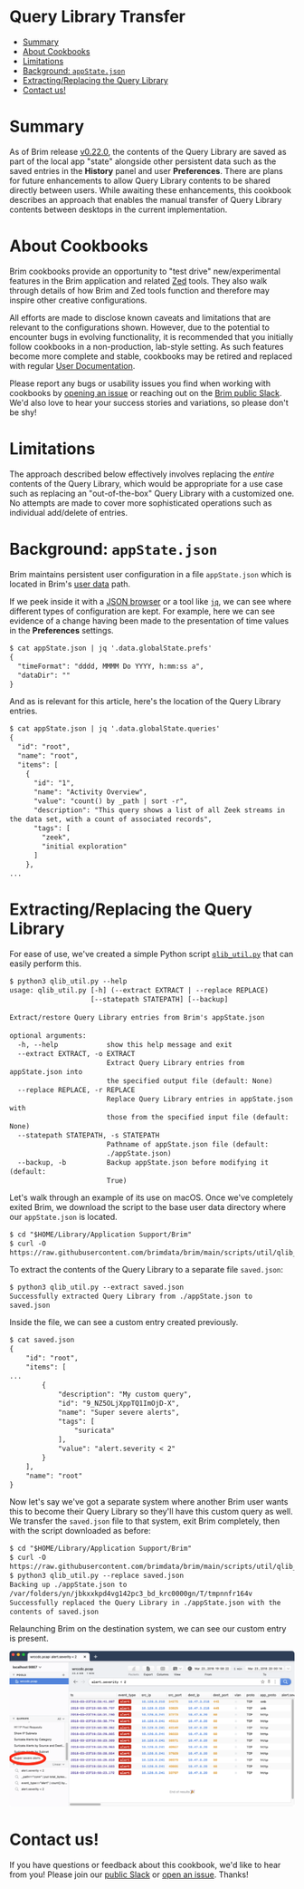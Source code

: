 # Query Library Transfer

- [Summary](#summary)
- [About Cookbooks](#about-cookbooks)
- [Limitations](#limitations)
- [Background: `appState.json`](#background-appstatejson)
- [Extracting/Replacing the Query Library](#extractingreplacing-the-query-library)
- [Contact us!](#contact-us)

# Summary

As of Brim release [v0.22.0](https://github.com/brimdata/brim/releases/tag/v0.22.0),
the contents of the Query Library are saved as part of the local app "state"
alongside other persistent data such as the saved entries in the **History**
panel and user **Preferences**. There are plans for future enhancements to
allow Query Library contents to be shared directly between users. While
awaiting these enhancements, this cookbook describes an approach that enables
the manual transfer of Query Library contents between desktops in the current
implementation.

# About Cookbooks

Brim cookbooks provide an opportunity to "test drive" new/experimental
features in the Brim application and related [Zed](https://github.com/brimdata/zed)
tools. They also walk through details of how Brim and Zed tools function and
therefore may inspire other creative configurations.

All efforts are made to disclose known caveats and limitations that are
relevant to the configurations shown. However, due to the potential to
encounter bugs in evolving functionality, it is recommended that you initially
follow cookbooks in a non-production, lab-style setting. As such features
become more complete and stable, cookbooks may be retired and replaced with
regular [User Documentation](https://github.com/philrz/scratchwiki/wiki#user-documentation).

Please report any bugs or usability issues you find when working with cookbooks
by [opening an issue](https://github.com/philrz/scratchwiki/wiki/Troubleshooting#opening-an-issue)
or reaching out on the [Brim public Slack](https://www.brimsecurity.com/join-slack/).
We'd also love to hear your success stories and variations, so please don't be
shy!

# Limitations

The approach described below effectively involves replacing the _entire_
contents of the Query Library, which would be appropriate for a use case such
as replacing an "out-of-the-box" Query Library with a customized one. No
attempts are made to cover more sophisticated operations such as individual
add/delete of entries.

# Background: `appState.json`

Brim maintains persistent user configuration in a file `appState.json` which
is located in Brim's [user data](https://github.com/philrz/scratchwiki/wiki/Filesystem-Paths#user-data-all-versions)
path.

If we peek inside it with a [JSON browser](http://jsonviewer.stack.hu/) or a
tool like [`jq`](https://stedolan.github.io/jq/), we can see where different
types of configuration are kept. For example, here we can see evidence of a
change having been made to the presentation of time values in the
**Preferences** settings.

```
$ cat appState.json | jq '.data.globalState.prefs'
{
  "timeFormat": "dddd, MMMM Do YYYY, h:mm:ss a",
  "dataDir": ""
}
```

And as is relevant for this article, here's the location of the Query Library
entries.

```
$ cat appState.json | jq '.data.globalState.queries'
{
  "id": "root",
  "name": "root",
  "items": [
    {
      "id": "1",
      "name": "Activity Overview",
      "value": "count() by _path | sort -r",
      "description": "This query shows a list of all Zeek streams in the data set, with a count of associated records",
      "tags": [
        "zeek",
        "initial exploration"
      ]
    },
...
```

# Extracting/Replacing the Query Library

For ease of use, we've created a simple Python script
[`qlib_util.py`](https://raw.githubusercontent.com/brimdata/brim/main/scripts/util/qlib_util.py)
that can easily perform this.

```
$ python3 qlib_util.py --help
usage: qlib_util.py [-h] (--extract EXTRACT | --replace REPLACE)
                    [--statepath STATEPATH] [--backup]

Extract/restore Query Library entries from Brim's appState.json

optional arguments:
  -h, --help            show this help message and exit
  --extract EXTRACT, -o EXTRACT
                        Extract Query Library entries from appState.json into
                        the specified output file (default: None)
  --replace REPLACE, -r REPLACE
                        Replace Query Library entries in appState.json with
                        those from the specified input file (default: None)
  --statepath STATEPATH, -s STATEPATH
                        Pathname of appState.json file (default:
                        ./appState.json)
  --backup, -b          Backup appState.json before modifying it (default:
                        True)
```

Let's walk through an example of its use on macOS. Once we've completely exited
Brim, we download the script to the base user data directory where our
`appState.json` is located.

```
$ cd "$HOME/Library/Application Support/Brim"
$ curl -O https://raw.githubusercontent.com/brimdata/brim/main/scripts/util/qlib_util.py
```

To extract the contents of the Query Library to a separate file `saved.json`:

```
$ python3 qlib_util.py --extract saved.json
Successfully extracted Query Library from ./appState.json to saved.json
```

Inside the file, we can see a custom entry created previously.

```
$ cat saved.json 
{
    "id": "root",
    "items": [
...
        {
            "description": "My custom query",
            "id": "9_NZ5OLjXppTQ1ImOjD-X",
            "name": "Super severe alerts",
            "tags": [
                "suricata"
            ],
            "value": "alert.severity < 2"
        }
    ],
    "name": "root"
}
```

Now let's say we've got a separate system where another Brim user wants this
to become their Query Library so they'll have this custom query as well. We
transfer the `saved.json` file to that system, exit Brim completely, then with
the script downloaded as before:

```
$ cd "$HOME/Library/Application Support/Brim"
$ curl -O https://raw.githubusercontent.com/brimdata/brim/main/scripts/util/qlib_util.py
$ python3 qlib_util.py --replace saved.json 
Backing up ./appState.json to /var/folders/yn/jbkxxkpd4vg142pc3_bd_krc0000gn/T/tmpnnfr164v
Successfully replaced the Query Library in ./appState.json with the contents of saved.json
```

Relaunching Brim on the destination system, we can see our custom entry is
present.

![Query Library Replaced](media/Query-Library-replaced.png)

# Contact us!

If you have questions or feedback about this cookbook, we'd like to hear from
you! Please join our [public Slack](https://www.brimsecurity.com/join-slack/) or
[open an issue](https://github.com/philrz/scratchwiki/wiki/Troubleshooting#opening-an-issue). Thanks!
